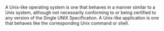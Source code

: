 A Unix-like operating system is one that behaves in a manner similar to a Unix system, although not necessarily conforming to or being certified to any version of the Single UNIX Specification. A Unix-like application is one that behaves like the corresponding Unix command or shell.